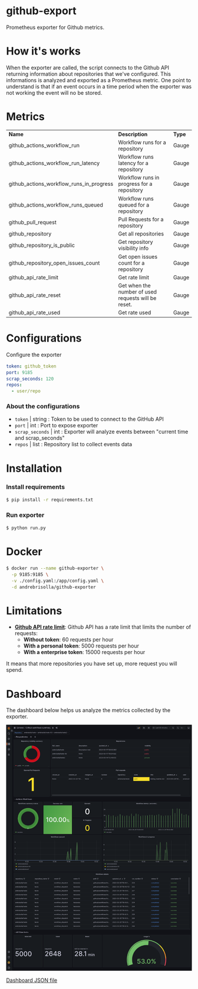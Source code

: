 # github-export
Prometheus exporter for Github metrics.

# How it's works
When the exporter are called, the script connects to the Github API returning information about repositories that we've configured. This informations is analyzed and exported as a Prometheus metric. One point to understand is that if an event  occurs in a time period when the exporter was not working the event will no be stored.

# Metrics

<table>
  <tr><td><b>Name</b></td><td><b>Description</b></td><td><b>Type</b></td></tr>
  <tr><td>github_actions_workflow_run</td><td>Workflow runs for a repository</td><td>Gauge</td></tr>
  <tr><td>github_actions_workflow_run_latency</td><td>Workflow runs latency for a repository</td><td>Gauge</td></tr>
  <tr><td>github_actions_workflow_runs_in_progress</td><td>Workflow runs in progress for a repository</td><td>Gauge</td></tr>
  <tr><td>github_actions_workflow_runs_queued</td><td>Workflow runs queued for a repository</td><td>Gauge</td></tr>
  <tr><td>github_pull_request</td><td>Pull Requests for a repository</td><td>Gauge</td></tr>
  <tr><td>github_repository</td><td>Get all repositories</td><td>Gauge</td></tr>
  <tr><td>github_repository_is_public</td><td>Get repository visibility info</td><td>Gauge</td></tr>
  <tr><td>github_repository_open_issues_count</td><td>Get open issues count for a repository</td><td>Gauge</td></tr>
  <tr><td>github_api_rate_limit</td><td>Get rate limit</td><td>Gauge</td></tr>
  <tr><td>github_api_rate_reset</td><td>Get when the number of used requests will be reset. </td><td>Gauge</td></tr>
  <tr><td>github_api_rate_used</td><td>Get rate used</td><td>Gauge</td></tr>
</table>

# Configurations

Configure the exporter

```yaml
token: github_token 
port: 9185 
scrap_seconds: 120 
repos: 
  - user/repo
```

### About the configurations
- ```token```  | string : Token to be used to connect to the GitHub API
- ```port``` | int  : Port to expose exporter
- ```scrap_seconds``` | int : Exporter will analyze events between "current time and scrap_seconds"
- ```repos``` | list : Repository list to collect events data 

# Installation

### Install requirements
```bash
$ pip install -r requirements.txt
```
### Run exporter
```bash
$ python run.py
```

# Docker
```bash
$ docker run --name github-exporter \
  -p 9185:9185 \
  -v ./config.yaml:/app/config.yaml \
  -d andrebrisolla/github-exporter
```

# Limitations
 + <b><a href="https://docs.github.com/en/rest/rate-limit?apiVersion=2022-11-28#about-rate-limits" target="_blank">Github API rate limit</a></b>: Github API has a rate limit that limits the number of requests:
   + <b>Without token</b>: 60 requests per hour
   + <b>With a personal token</b>: 5000 requests per hour
   + <b>With a enterprise token</b>: 15000 requests per hour

It means that more repositories you have set up, more request you will spend. 

# Dashboard
The dashboard below helps us analyze the metrics collected by the exporter.

<img src="grafana/grafana.png" />

<a href="grafana/dashboard.json">Dashboard JSON file</a>